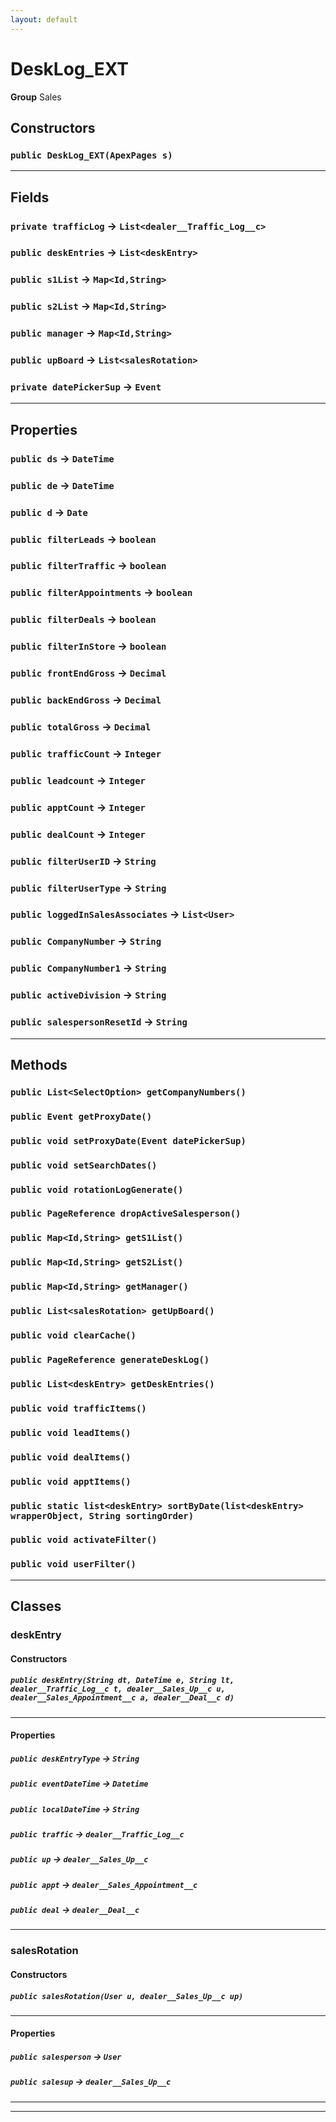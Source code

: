 ```yaml
---
layout: default
---
```

# DeskLog_EXT



**Group** Sales

## Constructors
### `public DeskLog_EXT(ApexPages s)`
---
## Fields

### `private trafficLog` → `List<dealer__Traffic_Log__c>`


### `public deskEntries` → `List<deskEntry>`


### `public s1List` → `Map<Id,String>`


### `public s2List` → `Map<Id,String>`


### `public manager` → `Map<Id,String>`


### `public upBoard` → `List<salesRotation>`


### `private datePickerSup` → `Event`


---
## Properties

### `public ds` → `DateTime`


### `public de` → `DateTime`


### `public d` → `Date`


### `public filterLeads` → `boolean`


### `public filterTraffic` → `boolean`


### `public filterAppointments` → `boolean`


### `public filterDeals` → `boolean`


### `public filterInStore` → `boolean`


### `public frontEndGross` → `Decimal`


### `public backEndGross` → `Decimal`


### `public totalGross` → `Decimal`


### `public trafficCount` → `Integer`


### `public leadcount` → `Integer`


### `public apptCount` → `Integer`


### `public dealCount` → `Integer`


### `public filterUserID` → `String`


### `public filterUserType` → `String`


### `public loggedInSalesAssociates` → `List<User>`


### `public CompanyNumber` → `String`


### `public CompanyNumber1` → `String`


### `public activeDivision` → `String`


### `public salespersonResetId` → `String`


---
## Methods
### `public List<SelectOption> getCompanyNumbers()`
### `public Event getProxyDate()`
### `public void setProxyDate(Event datePickerSup)`
### `public void setSearchDates()`
### `public void rotationLogGenerate()`
### `public PageReference dropActiveSalesperson()`
### `public Map<Id,String> getS1List()`
### `public Map<Id,String> getS2List()`
### `public Map<Id,String> getManager()`
### `public List<salesRotation> getUpBoard()`
### `public void clearCache()`
### `public PageReference generateDeskLog()`
### `public List<deskEntry> getDeskEntries()`
### `public void trafficItems()`
### `public void leadItems()`
### `public void dealItems()`
### `public void apptItems()`
### `public static list<deskEntry> sortByDate(list<deskEntry> wrapperObject, String sortingOrder)`
### `public void activateFilter()`
### `public void userFilter()`
---
## Classes
### deskEntry
#### Constructors
##### `public deskEntry(String dt, DateTime e, String lt, dealer__Traffic_Log__c t, dealer__Sales_Up__c u, dealer__Sales_Appointment__c a, dealer__Deal__c d)`
---
#### Properties

##### `public deskEntryType` → `String`


##### `public eventDateTime` → `Datetime`


##### `public localDateTime` → `String`


##### `public traffic` → `dealer__Traffic_Log__c`


##### `public up` → `dealer__Sales_Up__c`


##### `public appt` → `dealer__Sales_Appointment__c`


##### `public deal` → `dealer__Deal__c`


---

### salesRotation
#### Constructors
##### `public salesRotation(User u, dealer__Sales_Up__c up)`
---
#### Properties

##### `public salesperson` → `User`


##### `public salesup` → `dealer__Sales_Up__c`


---

---
